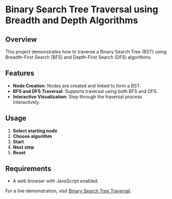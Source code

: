 # Binary Search Tree Traversal using Breadth and Depth Algorithms

## Overview

This project demonstrates how to traverse a Binary Search Tree (BST) using Breadth-First Search (BFS) and Depth-First Search (DFS) algorithms.

## Features

- **Node Creation**: Nodes are created and linked to form a BST.
- **BFS and DFS Traversal**: Supports traversal using both BFS and DFS.
- **Interactive Visualization**: Step through the traversal process interactively.

## Usage

1. **Select starting node**
2. **Choose algorithm**
3. **Start**
4. **Next step**
5. **Reset**

## Requirements

- A web browser with JavaScript enabled.

For a live demonstration, visit [Binary Search Tree Traversal](https://notalshami.github.io/breadth-depth-binary-search/).
